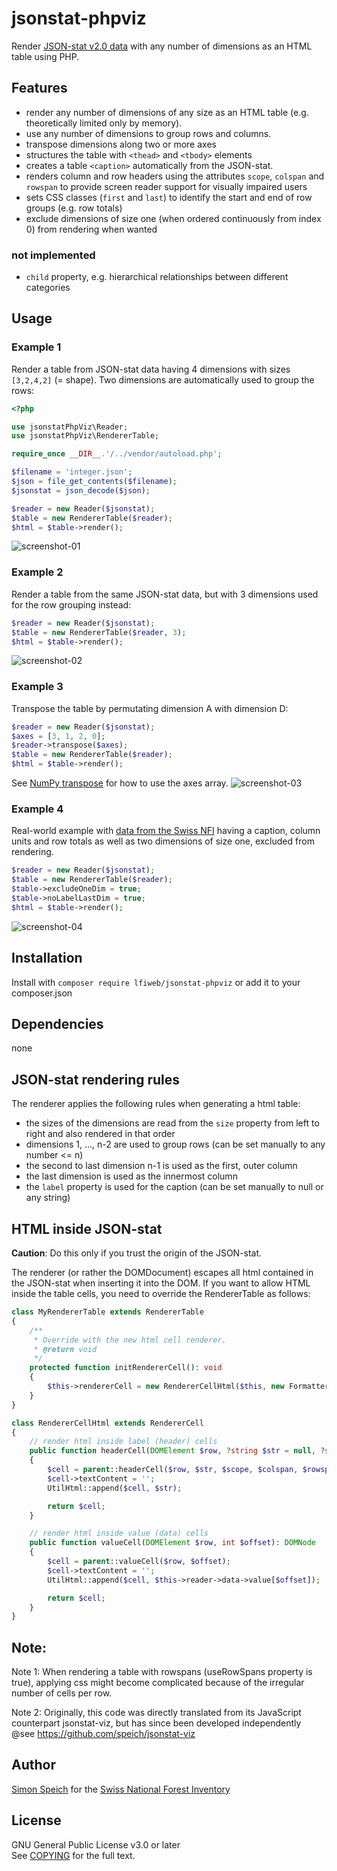 # jsonstat-phpviz
Render [JSON-stat v2.0 data](https://json-stat.org/) with any number of dimensions as an HTML table using PHP.

## Features
- render any number of dimensions of any size as an HTML table (e.g. theoretically limited only by memory).
- use any number of dimensions to group rows and columns.
- transpose dimensions along two or more axes
- structures the table with `<thead>` and `<tbody>` elements
- creates a table `<caption>` automatically from the JSON-stat.
- renders column and row headers using the attributes `scope`, `colspan` and `rowspan` to provide
screen reader support for visually impaired users
- sets CSS classes (`first` and `last`) to identify the start and end of row groups (e.g. row totals)
- exclude dimensions of size one (when ordered continuously from index 0) from rendering when wanted
### not implemented
- `child` property, e.g. hierarchical relationships between different categories

## Usage
### Example 1
Render a table from JSON-stat data having 4 dimensions with sizes `[3,2,4,2]` (= shape).
Two dimensions are automatically used to group the rows:
```php
<?php

use jsonstatPhpViz\Reader;
use jsonstatPhpViz\RendererTable;

require_once __DIR__.'/../vendor/autoload.php';

$filename = 'integer.json';
$json = file_get_contents($filename);
$jsonstat = json_decode($json);

$reader = new Reader($jsonstat);
$table = new RendererTable($reader);
$html = $table->render();
```
![screenshot-01](demo/screenshot-01.png)

### Example 2
Render a table from the same JSON-stat data, but with 3 dimensions used for the row grouping instead:
```php
$reader = new Reader($jsonstat);
$table = new RendererTable($reader, 3);
$html = $table->render();
```
![screenshot-02](demo/screenshot-02.png)

### Example 3
Transpose the table by permutating dimension A with dimension D:
```php
$reader = new Reader($jsonstat);
$axes = [3, 1, 2, 0];
$reader->transpose($axes);
$table = new RendererTable($reader);
$html = $table->render();
```
See [NumPy transpose](https://numpy.org/doc/stable/reference/generated/numpy.transpose.html) for how to use the axes array.
![screenshot-03](demo/screenshot-03.png)

### Example 4
Real-world example with [data from the Swiss NFI](https://www.lfi.ch/resultate/sammlungenliste-en.php?prodNr=32&prodItNr=189147&lang=en) having a caption, column units and row totals as well as
two dimensions of size one, excluded from rendering.
```php
$reader = new Reader($jsonstat);
$table = new RendererTable($reader);
$table->excludeOneDim = true;
$table->noLabelLastDim = true;
$html = $table->render();
```
![screenshot-04](demo/screenshot-04.png)

## Installation
Install with `composer require lfiweb/jsonstat-phpviz` or add it to your composer.json

## Dependencies
none

## JSON-stat rendering rules
The renderer applies the following rules when generating a html table:
- the sizes of the dimensions are read from the `size` property from left to right and also rendered in that order
- dimensions 1, ..., n-2 are used to group rows (can be set manually to any number <= n)
- the second to last dimension n-1 is used as the first, outer column
- the last dimension is used as the innermost column
- the `label` property is used for the caption (can be set manually to null or any string)

## HTML inside JSON-stat
**Caution**: Do this only if you trust the origin of the JSON-stat.

The renderer (or rather the DOMDocument) escapes all html contained in the JSON-stat when inserting it into the DOM.
If you want to allow HTML inside the table cells, you need to override the RendererTable as follows:
```php
class MyRendererTable extends RendererTable
{
    /**
     * Override with the new html cell renderer.
     * @return void
     */
    protected function initRendererCell(): void
    {
        $this->rendererCell = new RendererCellHtml($this, new Formatter());
    }
}

class RendererCellHtml extends RendererCell
{
    // render html inside label (header) cells
    public function headerCell(DOMElement $row, ?string $str = null, ?string $scope = null, ?string $colspan = null, ?string $rowspan = null): DOMElement
    {
        $cell = parent::headerCell($row, $str, $scope, $colspan, $rowspan);
        $cell->textContent = '';
        UtilHtml::append($cell, $str);

        return $cell;
    }

    // render html inside value (data) cells
    public function valueCell(DOMElement $row, int $offset): DOMNode
    {
        $cell = parent::valueCell($row, $offset);
        $cell->textContent = '';
        UtilHtml::append($cell, $this->reader->data->value[$offset]);

        return $cell;
    }
}
```

## Note:
Note 1: When rendering a table with rowspans (useRowSpans property is true),
applying css might become complicated because of the irregular number of cells per row.

Note 2: Originally, this code was directly translated from its JavaScript counterpart jsonstat-viz, but has since
been developed independently
@see https://github.com/speich/jsonstat-viz



## Author
[Simon Speich](https://www.speich.net) for the [Swiss National Forest Inventory](https://www.lfi.ch/)

## License
GNU General Public License v3.0 or later\
See [COPYING](README.md) for the full text.
